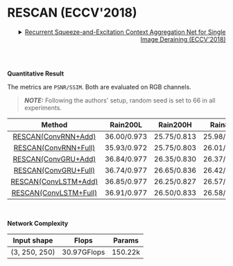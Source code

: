 # RESCAN (ECCV'2018)

<details>
<summary align="right"><a href="https://openaccess.thecvf.com/content_ECCV_2018/html/Xia_Li_Recurrent_Squeeze-and-Excitation_Context_ECCV_2018_paper.html">Recurrent Squeeze-and-Excitation Context Aggregation Net for Single Image Deraining (ECCV'2018)</a></summary>

```bibtex
@inproceedings{li2018recurrent,
  title={Recurrent squeeze-and-excitation context aggregation net for single image deraining},
  author={Li, Xia and Wu, Jianlong and Lin, Zhouchen and Liu, Hong and Zha, Hongbin},
  booktitle={Proceedings of the European Conference on Computer Vision (ECCV)},
  pages={254--269},
  year={2018}
}
```

</details>

<br/>

&nbsp;

**Quantitative Result**

The metrics are `PSNR/SSIM`. Both are evaluated on RGB channels.

> **_NOTE:_**  Following the authors' setup, random seed is set to 66 in all experiments.

|                            Method                            |  Rain200L   | Rain200H | Rain800 | Rain1200 | Rain1400 |
| :----------------------------------------------------------: | :---------: | :------: | :-----: | :------: | :------: |
| [RESCAN(ConvRNN+Add)](/configs/rescan/rescan_c24s4d5_rnn_add.py) | 36.00/0.973 | 25.75/0.813 | 25.98/0.838 | 31.87/0.897 | 30.62/0.904 |
| [RESCAN(ConvRNN+Full)](/configs/rescan/rescan_c24s4d5_rnn_full.py) | 35.93/0.972 | 25.75/0.803 | 26.01/0.825 | 31.86/0.895 | 30.64/0.904 |
| [RESCAN(ConvGRU+Add)](/configs/rescan/rescan_c24s4d5_gru_add.py) | 36.84/0.977 | 26.35/0.830 | 26.37/0.844 | 32.23/0.904 | 30.88/0.909 |
| [RESCAN(ConvGRU+Full)](/configs/rescan/rescan_c24s4d5_gru_full.py) | 36.74/0.977 | 26.65/0.836 | 26.42/0.838 | 32.17/0.903 | 30.87/0.909 |
| [RESCAN(ConvLSTM+Add)](/configs/rescan/rescan_c24s4d5_lstm_add.py) | 36.85/0.977 | 26.25/0.827 | 26.57/0.847 | 32.17/0.903 | 30.91/0.909 |
| [RESCAN(ConvLSTM+Full)](/configs/rescan/rescan_c24s4d5_lstm_full.py) | 36.91/0.977 | 26.50/0.833 | 26.58/0.842 | 32.23/0.904 | 31.02/0.911 |

&nbsp;

**Network Complexity**

| Input shape   | Flops       | Params  |
|:-------------:|:-----------:|:-------:|
| (3, 250, 250) | 30.97GFlops | 150.22k |
